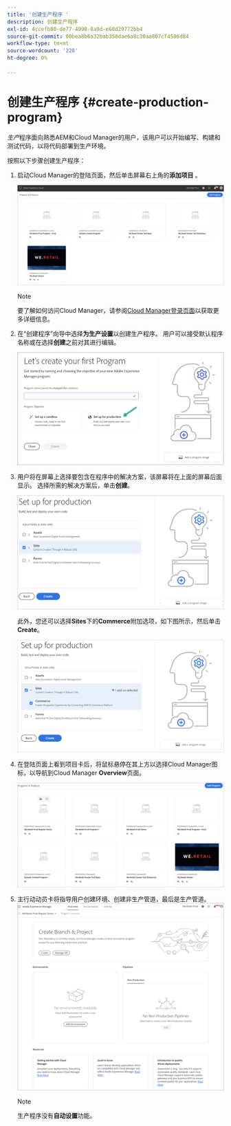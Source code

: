 ```yaml
---
title: '创建生产程序 '
description: 创建生产程序
exl-id: 4ccefb80-de77-4998-8a9d-e68d29772bb4
source-git-commit: 00bea8b6a32bab358dae6a8c30aa807cf4586d84
workflow-type: tm+mt
source-wordcount: '228'
ht-degree: 0%

---
```


# 创建生产程序 {#create-production-program}

*生产*&#x200B;程序面向熟悉AEM和Cloud Manager的用户，该用户可以开始编写、构建和测试代码，以将代码部署到生产环境。

按照以下步骤创建生产程序：

1. 启动Cloud Manager的登陆页面，然后单击屏幕右上角的&#x200B;**添加项目** 。

   ![](assets/first_timelogin1.png)

   >[!NOTE]
   >要了解如何访问Cloud Manager，请参阅[Cloud Manager登录页面](/help/onboarding/what-is-required/navigate-to-cloud-manager.md)以获取更多详细信息。

1. 在“创建程序”向导中选择&#x200B;**为生产设置**&#x200B;以创建生产程序。 用户可以接受默认程序名称或在选择&#x200B;**创建**&#x200B;之前对其进行编辑。

   ![](assets/create-prod1.png)

1. 用户将在屏幕上选择要包含在程序中的解决方案，该屏幕将在上面的屏幕后面显示。 选择所需的解决方案后，单击&#x200B;**创建**。


   ![](assets/setup-prod-select.png)

   此外，您还可以选择&#x200B;**Sites**&#x200B;下的&#x200B;**Commerce**&#x200B;附加选项，如下图所示，然后单击&#x200B;**Create**。

   ![](assets/setup-prod-commerce.png)

1. 在登陆页面上看到项目卡后，将鼠标悬停在其上方以选择Cloud Manager图标，以导航到Cloud Manager **Overview**&#x200B;页面。

   ![](assets/set-up-prod4.png)

1. 主行动动员卡将指导用户创建环境、创建非生产管道，最后是生产管道。
   ![](assets/set-up-prod5.png)


   >[!NOTE]
   >生产程序没有&#x200B;**自动设置**&#x200B;功能。
